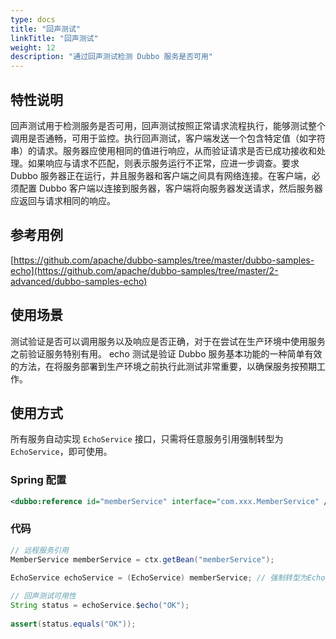 ```yaml
---
type: docs
title: "回声测试"
linkTitle: "回声测试"
weight: 12
description: "通过回声测试检测 Dubbo 服务是否可用"
---
```


## 特性说明
回声测试用于检测服务是否可用，回声测试按照正常请求流程执行，能够测试整个调用是否通畅，可用于监控。执行回声测试，客户端发送一个包含特定值（如字符串）的请求。服务器应使用相同的值进行响应，从而验证请求是否已成功接收和处理。如果响应与请求不匹配，则表示服务运行不正常，应进一步调查。要求 Dubbo 服务器正在运行，并且服务器和客户端之间具有网络连接。在客户端，必须配置 Dubbo 客户端以连接到服务器，客户端将向服务器发送请求，然后服务器应返回与请求相同的响应。

## 参考用例
[https://github.com/apache/dubbo-samples/tree/master/dubbo-samples-echo](https://github.com/apache/dubbo-samples/tree/master/2-advanced/dubbo-samples-echo)

## 使用场景
测试验证是否可以调用服务以及响应是否正确，对于在尝试在生产环境中使用服务之前验证服务特别有用。
echo 测试是验证 Dubbo 服务基本功能的一种简单有效的方法，在将服务部署到生产环境之前执行此测试非常重要，以确保服务按预期工作。

## 使用方式
所有服务自动实现 `EchoService` 接口，只需将任意服务引用强制转型为 `EchoService`，即可使用。

### Spring 配置
```xml
<dubbo:reference id="memberService" interface="com.xxx.MemberService" />
```

### 代码
```java
// 远程服务引用
MemberService memberService = ctx.getBean("memberService"); 
 
EchoService echoService = (EchoService) memberService; // 强制转型为EchoService

// 回声测试可用性
String status = echoService.$echo("OK"); 
 
assert(status.equals("OK"));
```
